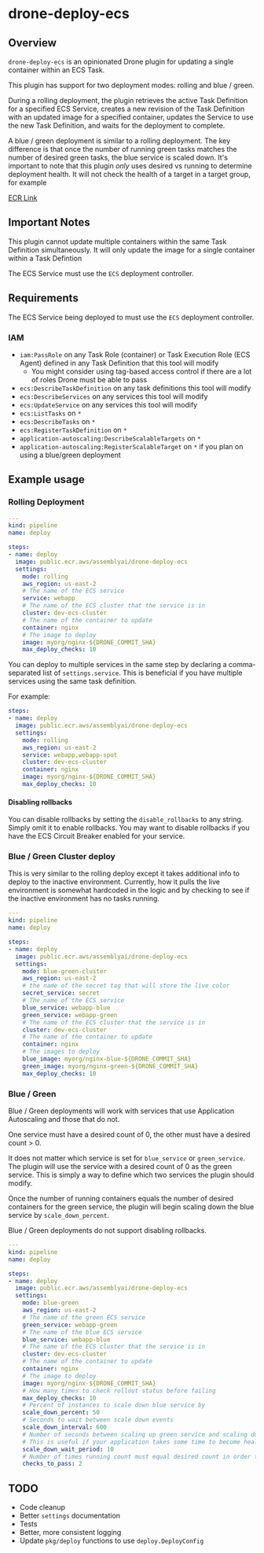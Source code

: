 # drone-deploy-ecs

## Overview

`drone-deploy-ecs` is an opinionated Drone plugin for updating a single container within an ECS Task.

This plugin has support for two deployment modes: rolling and blue / green.

During a rolling deployment, the plugin retrieves the active Task Definition for a specified ECS Service, creates a new revision of the Task Definition with an updated image for a specified container, updates the Service to use the new Task Definition, and waits for the deployment to complete.

A blue / green deployment is similar to a rolling deployment. The key difference is that once the number of running green tasks matches the number of desired green tasks, the blue service is scaled down. It's important to note that this plugin _only_ uses desired vs running to determine deployment health. It will not check the health of a target in a target group, for example

[ECR Link](https://gallery.ecr.aws/assemblyai/drone-deploy-ecs)

## Important Notes

This plugin cannot update multiple containers within the same Task Definition simultaneously. It will only update the image for a single container within a Task Defintion

The ECS Service must use the `ECS` deployment controller.


## Requirements

The ECS Service being deployed to must use the `ECS` deployment controller.

### IAM

- `iam:PassRole` on any Task Role (container) or Task Execution Role (ECS Agent) defined in any Task Definition that this tool will modify
  - You might consider using tag-based access control if there are a lot of roles Drone must be able to pass
- `ecs:DescribeTaskDefinition` on any task definitions this tool will modify
- `ecs:DescribeServices` on any services this tool will modify
- `ecs:UpdateService` on any services this tool will modify
- `ecs:ListTasks` on `*`
- `ecs:DescribeTasks` on `*`
- `ecs:RegisterTaskDefinition` on `*`
- `application-autoscaling:DescribeScalableTargets` on `*`
- `application-autoscaling:RegisterScalableTarget` on `*` if you plan on using a blue/green deployment

## Example usage

### Rolling Deployment

```yaml
---
kind: pipeline
name: deploy

steps:
- name: deploy
  image: public.ecr.aws/assemblyai/drone-deploy-ecs
  settings:
    mode: rolling
    aws_region: us-east-2
    # The name of the ECS service
    service: webapp
    # The name of the ECS cluster that the service is in
    cluster: dev-ecs-cluster
    # The name of the container to update
    container: nginx
    # The image to deploy
    image: myorg/nginx-${DRONE_COMMIT_SHA}
    max_deploy_checks: 10
```

You can deploy to multiple services in the same step by declaring a comma-separated list of `settings.service`. This is beneficial if you have multiple services using the same task definition.

For example:

```yml
steps:
- name: deploy
  image: public.ecr.aws/assemblyai/drone-deploy-ecs
  settings:
    mode: rolling
    aws_region: us-east-2
    service: webapp,webapp-spot
    cluster: dev-ecs-cluster
    container: nginx
    image: myorg/nginx-${DRONE_COMMIT_SHA}
    max_deploy_checks: 10
```

#### Disabling rollbacks

You can disable rollbacks by setting the `disable_rollbacks` to any string. Simply omit it to enable rollbacks. You may want to disable rollbacks if you have the ECS Circuit Breaker enabled for your service.


### Blue / Green Cluster deploy

This is very similar to the rolling deploy except it takes additional info to deploy to the inactive environment.
Currently, how it pulls the live environment is somewhat hardcoded in the logic and by checking to see if the inactive
environment has no tasks running. 

```yaml
---
kind: pipeline
name: deploy

steps:
- name: deploy
  image: public.ecr.aws/assemblyai/drone-deploy-ecs
  settings:
    mode: blue-green-cluster
    aws_region: us-east-2
    # the name of the secret tag that will store the live color
    secret_service: secret
    # The name of the ECS service
    blue_service: webapp-blue
    green_service: webapp-green
    # The name of the ECS cluster that the service is in
    cluster: dev-ecs-cluster
    # The name of the container to update
    container: nginx
    # The images to deploy
    blue_image: myorg/nginx-blue-${DRONE_COMMIT_SHA}
    green_image: myorg/nginx-green-${DRONE_COMMIT_SHA}
    max_deploy_checks: 10
```

### Blue / Green

Blue / Green deployments will work with services that use Application Autoscaling and those that do not.

One service must have a desired count of 0, the other must have a desired count > 0.

It does not matter which service is set for `blue_service` or `green_service`. The plugin will use the service with a desired count of 0 as the green service. This is simply a way to define which two services the plugin should modify. 

Once the number of running containers equals the number of desired containers for the green service, the plugin will begin scaling down the blue service by  `scale_down_percent`. 

Blue / Green deployments do not support disabling rollbacks.

```yml
---
kind: pipeline
name: deploy

steps:
- name: deploy
  image: public.ecr.aws/assemblyai/drone-deploy-ecs
  settings:
    mode: blue-green
    aws_region: us-east-2
    # The name of the green ECS service
    green_service: webapp-green
    # The name of the blue ECS service
    blue_service: webapp-blue
    # The name of the ECS cluster that the service is in
    cluster: dev-ecs-cluster
    # The name of the container to update
    container: nginx
    # The image to deploy
    image: myorg/nginx-${DRONE_COMMIT_SHA}
    # How many times to check rollout status before failing
    max_deploy_checks: 10
    # Percent of instances to scale down blue service by
    scale_down_percent: 50
    # Seconds to wait between scale down events
    scale_down_interval: 600
    # Number of seconds between scaling up green service and scaling down blue
    # This is useful if your application takes some time to become healthy
    scale_down_wait_period: 10
    # Number of times running count must equal desired count in order to mark green deployment as a success
    checks_to_pass: 2
```


## TODO

- Code cleanup
- Better `settings` documentation
- Tests
- Better, more consistent logging
- Update `pkg/deploy` functions to use `deploy.DeployConfig`
